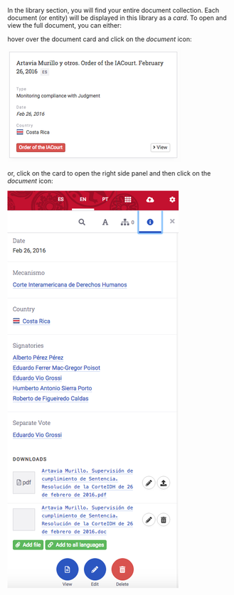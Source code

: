 In the library section, you will find your entire document collection. Each document (or entity) will be displayed in this library as a _card_. To open and view the full document, you can either:

hover over the document card and click on the _document_ icon:

![Hover and click view icon](https://raw.githubusercontent.com/huridocs/uwazi-assets/master/wiki/screenshots/open_card.png)

or, click on the card to open the right side panel and then click on the _document_ icon:

![Open side bar and click view](https://raw.githubusercontent.com/huridocs/uwazi-assets/master/wiki/screenshots/open_sidepanel.png)